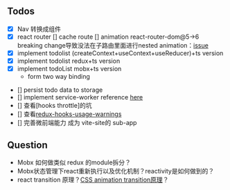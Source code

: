 ## Todos

* [x] Nav 转换成组件
* [x] react router
    [] cache route
    [] animation react-router-dom@5->6 breaking change导致没法在子路由里面进行nested animation：[issue](https://github.com/remix-run/react-router/issues/7117)
* [x] implement todolist (createContext+useContext+useReducer)+ts version
* [x] implement todolist redux+ts version
* [x] implement todoList mobx+ts version
    * form two way binding
* [] persist todo data to storage
* [] implement service-worker reference [here](https://github.dev/jpmtrabbold/react-hooks-mobx-typescript-todo-list)
* [] 查看[hooks throttle]的坑
* [] 查看[redux-hooks-usage-warnings](https://react-redux.js.org/api/hooks#usage-warnings)
* [] 完善微前端能力 成为 vite-site的 sub-app
## Question

* Mobx 如何做类似 redux 的module拆分？
* Mobx状态管理下react重新执行以及优化机制？reactivity是如何做到的？
* react transition 原理？[CSS animation transition原理](https://www.jb51.net/css/348357.html)？